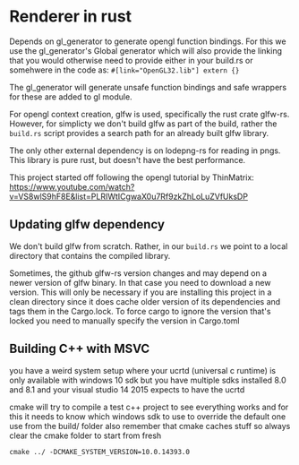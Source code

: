 # Renderer in rust
Depends on gl_generator to generate opengl function bindings. For this we use the gl_generator's Global generator which will also provide the linking
that you would otherwise need to provide either in your build.rs or somehwere in the code as:
``` #[link="OpenGL32.lib"] extern {} ```

The gl_generator will generate unsafe function bindings and safe wrappers for these are added to gl module.

For opengl context creation, glfw is used, specifically the rust crate glfw-rs. However, for simplicty we don't build glfw as part of the build,
rather the `build.rs` script provides a search path for an already built glfw library.

The only other external dependency is on lodepng-rs for reading in pngs. This library is pure rust, but doesn't have the best performance.

This project started off following the opengl tutorial by ThinMatrix:
https://www.youtube.com/watch?v=VS8wlS9hF8E&list=PLRIWtICgwaX0u7Rf9zkZhLoLuZVfUksDP

## Updating glfw dependency
We don't build glfw from scratch. Rather, in our `build.rs` we point to a local directory that contains the compiled library. 

Sometimes, the github glfw-rs version changes and may depend on a newer version of glfw binary. In that case you need to download a new version.
This will only be necessary if you are installing this project in a clean directory since it does cache older version of its dependencies and tags them in the Cargo.lock. To force cargo to ignore the version that's locked you need to manually specify the version in Cargo.toml

## Building C++ with MSVC
you have a weird system setup where your ucrtd (universal c runtime) is only available with windows 10 sdk 
but you have multiple sdks installed 8.0 and 8.1 and your visual studio 14 2015 expects to have the ucrtd

cmake will try to compile a test c++ project to see everything works and for this it needs to know which windows sdk to use
to override the default one use from the build/ folder
also remember that cmake caches stuff so always clear the cmake folder to start from fresh

```
cmake ../ -DCMAKE_SYSTEM_VERSION=10.0.14393.0
```